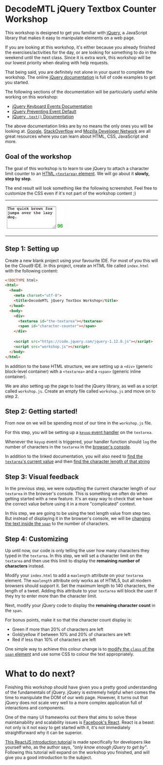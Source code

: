 DecodeMTL jQuery Textbox Counter Workshop
=========================================

This workshop is designed to get you familiar with [jQuery](http://www.jquery.com), a JavaScript library that makes it easy to manipulate elements on a web page.

If you are looking at this workshop, it's either because you already finished the exercises/activities for the day, or are looking for something to do in the weekend until the next class. Since it is extra work, this workshop will be our lowest priority when dealing with help requests.

That being said, you are definitely not alone in your quest to complete the workshop. The online [jQuery documentation](https://api.jquery.com/) is full of code examples to get you started.

The following sections of the documentation will be particularly useful while working on this workshop:

* [jQuery Keyboard Events Documentation](https://api.jquery.com/category/events/keyboard-events/)
* [jQuery Preventing Event Default](https://api.jquery.com/event.preventDefault/)
* [jQuery `.text()` Documentation](https://api.jquery.com/text/)

The above documentation links are by no means the only ones you will be looking at. [Google](http://www.google.com), [StackOverflow](http://www.stackoverflow.com) and [Mozilla Developer Network](https://developer.mozilla.org/) are all great resources where you can learn about HTML, CSS, JavaScript and more.

Goal of the workshop
--------------------
The goal of this workshop is to learn to use jQuery to attach a character limit counter to an [HTML `<textarea>` element](https://developer.mozilla.org/en-US/docs/Web/HTML/Element/textarea). We will go about it **slowly, step by step**.

The end result will look something like the following screenshot. Feel free to customize the CSS even if it's not part of the workshop content ;)

---

![screenshot of textarea counter](counter.png)

---

Step 1: Setting up
------------------
Create a new blank project using your favourite IDE. For most of you this will be the Cloud9 IDE. In this project, create an HTML file called `index.html` with the following content:

```html
<!DOCTYPE html>
<html>
  <head>
    <meta charset="utf-8">
    <title>DecodeMTL jQuery Textbox Workshop</title>
  </head>
  <body>
    <div>
      <textarea id="the-textarea"></textarea>
      <span id="character-counter"></span>
    </div>

    <script src="https://code.jquery.com/jquery-1.12.0.js"></script>
    <script src="workshop.js"></script>
  </body>
</html>
```

In addition to the base HTML structure, we are setting up a `<div>` (generic block-level container) with a `<textarea>` and a `<span>` (generic inline container).

We are also setting up the page to load the jQuery library, as well as a script called `workshop.js`. Create an empty file called `workshop.js` and move on to step 2.

Step 2: Getting started!
------------------------
From now on we will be spending most of our time in the `workshop.js` file.

For this step, you will be setting up a [`keyup` event handler](https://api.jquery.com/keyup/) on the `textarea`.

Whenever the `keyup` event is triggered, your handler function should `log` the number of characters in the `textarea` in the [browser's console](https://developers.google.com/web/tools/chrome-devtools/debug/console/console-ui?hl=en).

In addition to the linked documentation, you will also need to [find the `textarea`'s current value](https://api.jquery.com/val/) and then [find the character length of that string](https://developer.mozilla.org/en-US/docs/Web/JavaScript/Reference/Global_Objects/String/length)

Step 3: Visual feedback
-----------------------
In the previous step, we were outputting the current character length of our `textarea` in the browser's console. This is something we often do when getting started with a new feature. It's an easy way to check that we have the correct value before using it in a more "complicated" context.

In this step, we are going to be using the text length value from step two. But instead of displaying it in the browser's console, we will be [changing the text inside the `span`](https://api.jquery.com/text/) to the number of characters.

Step 4: Customizing
-------------------
Up until now, our code is only telling the user how many characters they typed in the `textarea`. In this step, we will set a character limit on the `textarea` and then use this limit to display the **remaining number of characters** instead.

Modify your `index.html` to add a `maxlength` attribute on your `textarea` element. The `maxlength` attribute only works as of HTML5, but all modern browsers should support it. Set the maximum length to 140 characters, the length of a tweet. Adding this attribute to your `textarea` will block the user if they try to enter more than the character limit.

Next, modify your jQuery code to display the **remaining character count** in the `span`.

For bonus points, make it so that the character count display is:

* Green if more than 20% of characters are left
* Gold/yellow if between 10% and 20% of characters are left
* Red if less than 10% of characters are left

One simple way to achieve this colour change is to [modify the `class` of the `span` element](https://api.jquery.com/addclass/) and use some CSS to colour the text appropriately.


What to do next?
================
Finishing this workshop should have given you a pretty good understanding of the fundamentals of jQuery. jQuery is extremely helpful when comes the time to manipulate the DOM of our web page. However, it turns out that jQuery does not scale very well to a more complex application full of interactions and components.

One of the many UI frameworks out there that aims to solve these maintainability and scalability issues is [Facebook's React](http://facebook.github.io/react/). React is a beast: not only is it not easy to get started with it, it's not immediately straightforward why it can be superior.

[This ReactJS introduction tutorial](http://reactfordesigners.com/labs/reactjs-introduction-for-people-who-know-just-enough-jquery-to-get-by/) is made specifically for developers like yourself who, as the author says, *"only know enough jQuery to get by"*. Following this tutorial will expand on the workshop you finished, and will give you a good introduction to the subject.
